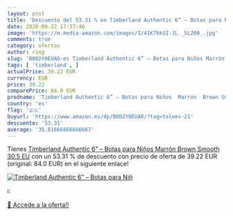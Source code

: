 ```yaml
---
layout: post
title: 'Descuento del 53.31 % en Timberland Authentic 6” – Botas para Niñ'
date: 2020-09-22 17:37:46
image: 'https://m.media-amazon.com/images/I/41K7bkSI-JL._SL200_.jpg'
comments: true
category: ofertas
author: ring
slug: 'B002Y0EUA0-es Timberland Authentic 6” – Botas para Niños Marrón Brown...'
tags: [ 'timberland', ]
actualPrice: 39.22 EUR
currency: EUR
price: 39.22
comparePrice: 84.0 EUR
prodname: 'Timberland Authentic 6” – Botas para Niños  Marrón  Brown Smooth   30.5 EU'
country: 'es'
flag: '🇪🇸'
buyurl: 'https://www.amazon.es/dp/B002Y0EUA0/?tag=tolees-21'
descuento: '53.31'
average: '35.81666666666667'
---
```


Tienes [Timberland Authentic 6” – Botas para Niños  Marrón  Brown Smooth   30.5 EU](https://www.amazon.es/dp/B002Y0EUA0/?tag=tolees-21) con un 53.31 % de descuento con precio de oferta de 39.22 EUR (original: 84.0 EUR) en el siguiente enlace!

[![Timberland Authentic 6” – Botas para Niñ](https://m.media-amazon.com/images/I/41K7bkSI-JL._SL200_.jpg)](https://www.amazon.es/dp/B002Y0EUA0/?tag=tolees-21)

ℹ️:


[🛒 Accede a la oferta!!](https://www.amazon.es/dp/B002Y0EUA0/?tag=tolees-21)
